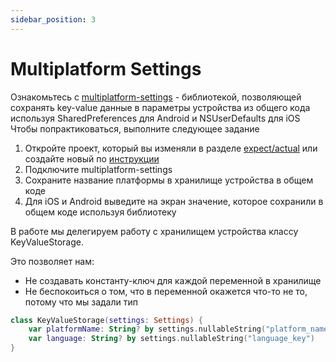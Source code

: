 ```yaml
---
sidebar_position: 3
---
```


# Multiplatform Settings 

Ознакомьтесь с [multiplatform-settings](https://github.com/russhwolf/multiplatform-settings) - библиотекой, позволяющей сохранять key-value данные в параметры устройства из общего кода используя SharedPreferences для Android и NSUserDefaults для iOS  
Чтобы попрактиковаться, выполните следующее задание
1. Откройте проект, который вы изменяли в разделе [expect/actual](expect-actual) или создайте новый по [инструкции](https://kotlinlang.org/docs/kmm-create-first-app.html)
1. Подключите multiplatform-settings
1. Сохраните название платформы в хранилище устройства в общем коде
1. Для iOS и Android выведите на экран значение, которое сохранили в общем коде используя библиотеку

В работе мы делегируем работу с хранилищем устройства классу KeyValueStorage.  

Это позволяет нам: 
- Не создавать константу-ключ для каждой переменной в хранилище
- Не беспокоиться о том, что в переменной окажется что-то не то, потому что мы задали тип

```kotlin
class KeyValueStorage(settings: Settings) {
    var platformName: String? by settings.nullableString("platform_name_key")
    var language: String? by settings.nullableString("language_key")
}
```